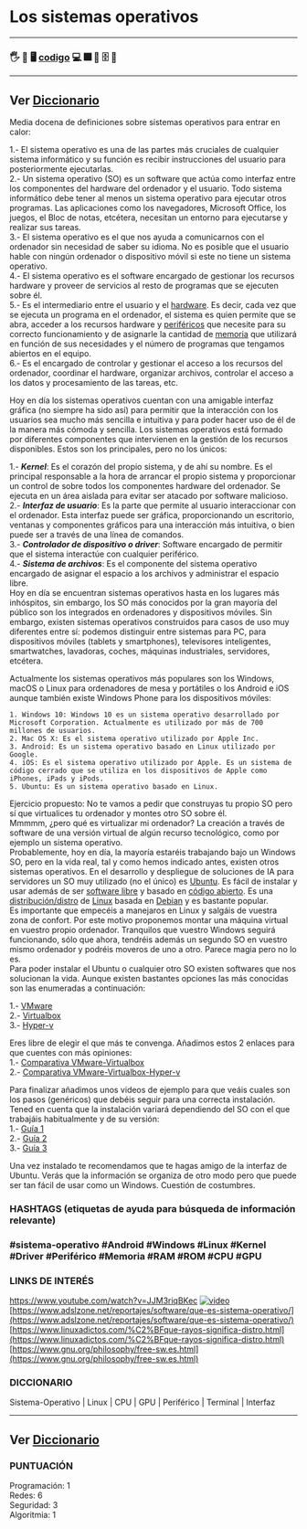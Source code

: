 
# Los sistemas operativos  

---
### 🖐️ 👷 🖥️ [codigo](./) 💻 🎆 📁 🗄️ 📂
---
Ver [Diccionario](../diccionario/README.md)
---



Media docena de definiciones sobre sistemas operativos para entrar en calor:  

1.- El sistema operativo es una de las partes más cruciales de cualquier sistema informático y su función es recibir instrucciones del usuario para posteriormente ejecutarlas.  
2.- Un sistema operativo (SO) es un software que actúa como interfaz entre los componentes del hardware del ordenador y el usuario. Todo sistema informático debe tener al menos un sistema operativo para ejecutar otros programas. Las aplicaciones como los navegadores, Microsoft Office, los juegos, el Bloc de notas, etcétera, necesitan un entorno para ejecutarse y realizar sus tareas.  
3.- El sistema operativo es el que nos ayuda a comunicarnos con el ordenador sin necesidad de saber su idioma. No es posible que el usuario hable con ningún ordenador o dispositivo móvil si este no tiene un sistema operativo.  
4.- El sistema operativo es el software encargado de gestionar los recursos hardware y proveer de servicios al resto de programas que se ejecuten sobre él.  
5.- Es el intermediario entre el usuario y el [hardware](https://es.wikipedia.org/wiki/Hardware). Es decir, cada vez que se ejecuta un programa en el ordenador, el sistema es quien permite que se abra, acceder a los recursos hardware y [periféricos](https://es.wikipedia.org/wiki/Periférico_(informática)) que necesite para su correcto funcionamiento y de asignarle la cantidad de [memoria](https://es.wikipedia.org/wiki/Memoria_(informática)) que utilizará en función de sus necesidades y el número de programas que tengamos abiertos en el equipo.  
6.- Es el encargado de controlar y gestionar el acceso a los recursos del ordenador, coordinar el hardware, organizar archivos, controlar el acceso a los datos y procesamiento de las tareas, etc.  

Hoy en día los sistemas operativos cuentan con una amigable interfaz gráfica (no siempre ha sido así) para permitir que la interacción con los usuarios sea mucho más sencilla e intuitiva y para poder hacer uso de él de la manera más cómoda y sencilla. Los sistemas operativos está formado por diferentes componentes que intervienen en la gestión de los recursos disponibles. 
Estos son los principales, pero no los únicos:  

1.- ***Kernel***: Es el corazón del propio sistema, y de ahí su nombre. Es el principal responsable a la hora de arrancar el propio sistema y proporcionar un control de sobre todos los componentes hardware del ordenador. Se ejecuta en un área aislada para evitar ser atacado por software malicioso.  
2.- ***Interfaz de usuario***: Es la parte que permite al usuario interaccionar con el ordenador. Esta interfaz puede ser gráfica, proporcionando un escritorio, ventanas y componentes gráficos para una interacción más intuitiva, o bien puede ser a través de una línea de comandos.  
3.- ***Controlador de dispositivo o driver***: Software encargado de permitir que el sistema interactúe con cualquier periférico.  
4.- ***Sistema de archivos***: Es el componente del sistema operativo encargado de asignar el espacio a los archivos y administrar el espacio libre.  
Hoy en día se encuentran sistemas operativos hasta en los lugares más inhóspitos, sin embargo, los SO más conocidos por la gran mayoría del público son los integrados en ordenadores y dispositivos móviles. Sin embargo, existen sistemas operativos construidos para casos de uso muy diferentes entre sí: podemos distinguir entre sistemas para PC, para dispositivos móviles (tablets y smartphones), televisores inteligentes, smartwatches, lavadoras, coches, máquinas industriales, servidores, etcétera.

Actualmente los sistemas operativos más populares son los Windows, macOS o Linux para ordenadores de mesa y portátiles o los Android e iOS aunque también existe Windows Phone para los dispositivos móviles:

    1. Windows 10: Windows 10 es un sistema operativo desarrollado por Microsoft Corporation. Actualmente es utilizado por más de 700 millones de usuarios.  
    2. Mac OS X: Es el sistema operativo utilizado por Apple Inc.  
    3. Android: Es un sistema operativo basado en Linux utilizado por Google.  
    4. iOS: Es el sistema operativo utilizado por Apple. Es un sistema de código cerrado que se utiliza en los dispositivos de Apple como iPhones, iPads y iPods.  
    5. Ubuntu: Es un sistema operativo basado en Linux.  

Ejercicio propuesto: No te vamos a pedir que construyas tu propio SO pero sí que virtualices tu ordenador y montes otro SO sobre él.  
Mmmmm, ¿pero qué es virtualizar mi ordenador? La creación a través de software de una versión virtual de algún recurso tecnológico, como por ejemplo un sistema operativo.  
Probablemente, hoy en día, la mayoría estaréis trabajando bajo un Windows SO, pero en la vida real, tal y como hemos indicado antes, existen otros sistemas operativos. 
En el desarrollo y despliegue de soluciones de IA para servidores un SO muy utilizado (no el único) es [Ubuntu](https://es.wikipedia.org/wiki/Ubuntu). 
Es fácil de instalar y usar además de ser [software libre](https://www.gnu.org/philosophy/free-sw.es.html) y basado en [código abierto](https://es.wikipedia.org/wiki/Código_abierto). 
Es una [distribución/distro](https://www.linuxadictos.com/¿que-rayos-significa-distro.html) de [Linux](https://es.wikipedia.org/wiki/GNU/Linux) basada en [Debian](https://es.wikipedia.org/wiki/Debian) y es bastante popular.  
Es importante que empecéis a manejaros en Linux y salgáis de vuestra zona de confort. Por este motivo proponemos montar una máquina virtual en vuestro propio ordenador. Tranquilos que vuestro Windows seguirá funcionando, sólo que ahora, tendréis además un segundo SO en vuestro mismo ordenador y podréis moveros de uno a otro. Parece magia pero no lo es.  
Para poder instalar el Ubuntu o cualquier otro SO existen softwares que nos solucionan la vida. Aunque existen bastantes opciones las más conocidas son las enumeradas a continuación:  

1.- [VMware](https://www.vmware.com/es.html)  
2.- [Virtualbox](https://www.virtualbox.org/)  
3.- [Hyper-v](https://docs.microsoft.com/es-es/virtualization/hyper-v-on-windows/quick-start/enable-hyper-v)  

Eres libre de elegir el que más te convenga. Añadimos estos 2 enlaces para que cuentes con más opiniones:  
1.- [Comparativa VMware-Virtualbox](https://www.softzone.es/2017/03/14/comparativa-vmware-virtualbox/)   
2.- [Comparativa VMware-Virtualbox-Hyper-v](https://www.softzone.es/programas/utilidades/diferencias-vmware-virtualbox-hyper-v/)  

Para finalizar añadimos unos videos de ejemplo para que veáis cuales son los pasos (genéricos) que debéis seguir para una correcta instalación.
Tened en cuenta que la instalación variará dependiendo del SO con el que trabajáis habitualmente y de su versión:  
1.- [Guía 1](https://www.neoguias.com/instalar-ubuntu-windows-virtual-box/)   
2.- [Guía 2](https://www.youtube.com/watch?v=v4NBHB0aCXY)  
3.- [Guía 3](https://www.youtube.com/watch?v=8c--ibpMhiQ)  

Una vez instalado te recomendamos que te hagas amigo de la interfaz de Ubuntu.
Verás que la información se organiza de otro modo pero que puede ser tan fácil de usar como un Windows. Cuestión de costumbres.  

### HASHTAGS (etiquetas de ayuda para búsqueda de información relevante)

### #sistema-operativo #Android #Windows #Linux #Kernel #Driver #Periférico #Memoria #RAM #ROM #CPU #GPU

### LINKS DE INTERÉS

https://www.youtube.com/watch?v=JJM3riqBKec
[![video](https://res.cloudinary.com/marcomontalbano/image/upload/v1613638691/video_to_markdown/images/youtube--JJM3riqBKec-c05b58ac6eb4c4700831b2b3070cd403.jpg)](https://www.youtube.com/watch?v=JJM3riqBKec "video")  
[https://www.adslzone.net/reportajes/software/que-es-sistema-operativo/](https://www.adslzone.net/reportajes/software/que-es-sistema-operativo/)    
[https://www.linuxadictos.com/%C2%BFque-rayos-significa-distro.html](https://www.linuxadictos.com/%C2%BFque-rayos-significa-distro.html)    
[https://www.gnu.org/philosophy/free-sw.es.html](https://www.gnu.org/philosophy/free-sw.es.html)  

### DICCIONARIO  

Sistema-Operativo | Linux | CPU | GPU | Periférico | Terminal | Interfaz  

---
Ver [Diccionario](../diccionario/README.md)
---


### PUNTUACIÓN  

Programación: 1  
Redes: 6  
Seguridad: 3  
Algoritmia: 1  